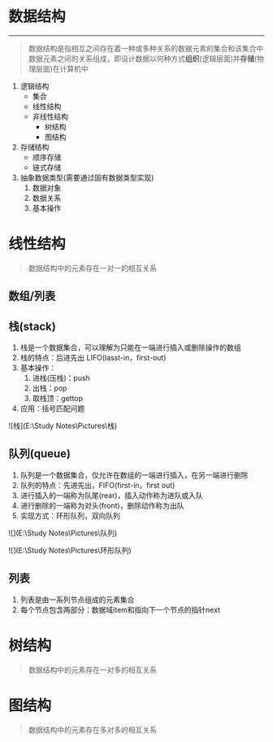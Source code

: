 #	数据结构

---

> 数据结构是指相互之间存在着一种或多种关系的数据元素的集合和该集合中数据元素之间的关系组成，即设计数据以何种方式**组织**(逻辑层面)并**存储**(物理层面)在计算机中

1. 逻辑结构
   - 集合
   - 线性结构
   - 非线性结构
      - 树结构
      - 图结构
2. 存储结构
   - 顺序存储
   - 链式存储
3. 抽象数据类型(需要通过固有数据类型实现)
   1. 数据对象
   2. 数据关系
   3. 基本操作



#	线性结构

> 数据结构中的元素存在一对一的相互关系



##	数组/列表



##	栈(stack)

1. 栈是一个数据集合，可以理解为只能在一端进行插入或删除操作的数组
2. 栈的特点：后进先出 LIFO(lasst-in，first-out)
3. 基本操作：
   1. 进栈(压栈)：push
   2. 出栈：pop
   3. 取栈顶：gettop
4. 应用：括号匹配问题



![栈](E:\Study Notes\Pictures\栈)



##	队列(queue)

1. 队列是一个数据集合，仅允许在数组的一端进行插入，在另一端进行删除
2. 队列的特点：先进先出，FIFO(first-in，first out)
3. 进行插入的一端称为队尾(rear)，插入动作称为进队或入队
4. 进行删除的一端称为对头(front)，删除动作称为出队
5. 实现方式：环形队列，双向队列

![](E:\Study Notes\Pictures\队列)

![](E:\Study Notes\Pictures\环形队列)



##	列表

1. 列表是由一系列节点组成的元素集合
2. 每个节点包含两部分：数据域item和指向下一个节点的指针next



#	树结构

> 数据结构中的元素存在一对多的相互关系





# 图结构

> 数据结构中的元素存在多对多的相互关系